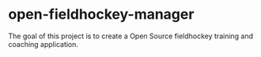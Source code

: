 # open-fieldhockey-manager
The goal of this project is to create a Open Source fieldhockey training and coaching application.
